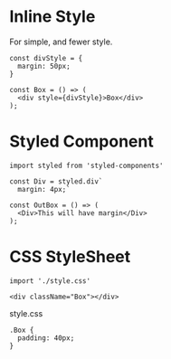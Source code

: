 # Inline Style

For simple, and fewer style.

```
const divStyle = {
  margin: 50px;
}

const Box = () => (
  <div style={divStyle}>Box</div>
);
```


# Styled Component

```
import styled from 'styled-components'

const Div = styled.div`
  margin: 4px;`

const OutBox = () => (
  <Div>This will have margin</Div>
);
```

# CSS StyleSheet

```
import './style.css'

<div className="Box"></div>

```

style.css
```
.Box {
  padding: 40px;
}
```
